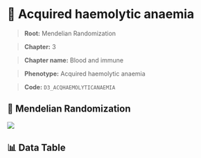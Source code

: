 # 🧪 Acquired haemolytic anaemia

> **Root:** Mendelian Randomization

> **Chapter:** 3  

> **Chapter name:** Blood and immune

> **Phenotype:** Acquired haemolytic anaemia  

> **Code:** `D3_ACQHAEMOLYTICANAEMIA`

## 🧬 Mendelian Randomization  

<img src="/MR/Figures/Forward/D3_ACQHAEMOLYTICANAEMIA.png"/>

## 📊 Data Table

<CsvTableMRF src="/MR/Data/Forward/D3_ACQHAEMOLYTICANAEMIA.csv"/>
